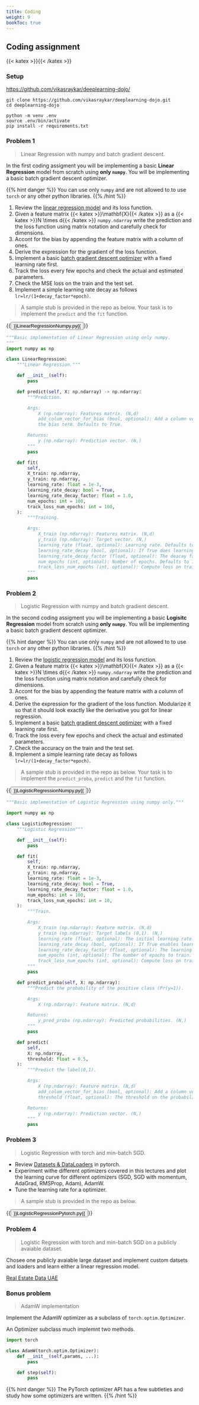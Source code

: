 ```yaml
---
title: Coding
weight: 9
bookToc: true
---
```


## Coding assignment

{{< katex >}}{{< /katex >}}

### Setup

https://github.com/vikasraykar/deeplearning-dojo/

```
git clone https://github.com/vikasraykar/deeplearning-dojo.git
cd deeplearning-dojo

python -m venv .env
source .env/bin/activate
pip install -r requirements.txt
```

### Problem 1

> Linear Regression with numpy and batch gradient descent.

In the first coding assigment you will be implementing a basic **Linear Regression** model from scratch using **only `numpy`**. You will be implementing a basic batch gradient descent optimizer.

{{% hint danger %}}
You can use only `numpy` and are not allowed to to use `torch` or any other python libraries.
{{% /hint %}}


1. Review the [linear regression model](/deeplearning/docs/training/model/#linear-regression) and its loss function.
1. Given a feature matrix {{< katex >}}\mathbf{X}{{< /katex >}} as a {{< katex >}}N \times d{{< /katex >}} `numpy.ndarray` write the prediction and the loss function using matrix notation and carefully check for dimensions.
1. Accont for the bias by appending the feature matrix with a column of ones.
1. Derive the expression for the gradient of the loss function.
1. Implement a basic [batch gradient descent optimizer](/deeplearning/docs/training/gradient_descent/#batch-gradient-descent) with a fixed learning rate first.
1. Track the loss every few epochs and check the actual and estimated parameters.
1. Check the MSE loss on the train and the test set.
1. Implement a simple learning rate decay as follows `lr=lr/(1+decay_factor*epoch)`.

> A sample stub is provided in the repo as below. Your task is to implement the `predict` and the `fit` function.

{{<button href="https://github.com/vikasraykar/deeplearning-dojo/blob/main/stubs/LinearRegressionNumpy.py">}}LinearRegressionNumpy.py{{</button>}}

```python
"""Basic implementation of Linear Regression using only numpy.
"""
import numpy as np

class LinearRegression:
    """Linear Regression."""

    def __init__(self):
        pass

    def predict(self, X: np.ndarray) -> np.ndarray:
        """Predction.

        Args:
            X (np.ndarray): Features matrix. (N,d)
            add_colum_vector_for_bias (bool, optional): Add a column vector of ones to model
            the bias term. Defaults to True.

        Returns:
            y (np.ndarray): Prediction vector. (N,)
        """
        pass

    def fit(
        self,
        X_train: np.ndarray,
        y_train: np.ndarray,
        learning_rate: float = 1e-3,
        learning_rate_decay: bool = True,
        learning_rate_decay_factor: float = 1.0,
        num_epochs: int = 100,
        track_loss_num_epochs: int = 100,
    ):
        """Training.

        Args:
            X_train (np.ndarray): Features matrix. (N,d)
            y_train (np.ndarray): Target vector. (N,)
            learning_rate (float, optional): Learning rate. Defaults to 0.001.
            learning_rate_decay (bool, optional): If True does learning rate deacy. Defaults to True.
            learning_rate_decay_factor (float, optional): The deacay factor (lr=lr/(1+decay_factor*epoch)). Defaults to 1.0.
            num_epochs (int, optional): Number of epochs. Defaults to 100.
            track_loss_num_epochs (int, optional): Compute loss on training set once in k epochs. Defaults to 100.
        """
        pass
```

### Problem 2

> Logistic Regression with numpy and batch gradient descent.

In the second coding assigment you will be implementing a basic **Logisitc Regression** model from scratch using **only `numpy`**. You will be implementing a basic batch gradient descent optimizer.

{{% hint danger %}}
You can use only `numpy` and are not allowed to to use `torch` or any other python libraries.
{{% /hint %}}


1. Review the [logistic regression model](/deeplearning/docs/training/model/#llogistic-regression) and its loss function.
1. Given a feature matrix {{< katex >}}\mathbf{X}{{< /katex >}} as a {{< katex >}}N \times d{{< /katex >}} `numpy.ndarray` write the prediction and the loss function using matrix notation and carefully check for dimensions.
1. Accont for the bias by appending the feature matrix with a column of ones.
1. Derive the expression for the gradient of the loss function. Modularize it so that it should look exactly like the derivative you got for linear regression.
1. Implement a basic [batch gradient descent optimizer](/deeplearning/docs/training/gradient_descent/#batch-gradient-descent) with a fixed learning rate first.
1. Track the loss every few epochs and check the actual and estimated parameters.
1. Check the accuracy on the train and the test set.
1. Implement a simple learning rate decay as follows `lr=lr/(1+decay_factor*epoch)`.

> A sample stub is provided in the repo as below. Your task is to implement the `predict_proba`, `predict` and the `fit` function.

{{<button href="https://github.com/vikasraykar/deeplearning-dojo/blob/main/stubs/LogisticRegressionNumpy.py">}}LogisticRegressionNumpy.py{{</button>}}

```python
"""Basic implementation of Logistic Regression using numpy only."""

import numpy as np

class LogisticRegression:
    """Logistic Regression"""

    def __init__(self):
        pass

    def fit(
        self,
        X_train: np.ndarray,
        y_train: np.ndarray,
        learning_rate: float = 1e-3,
        learning_rate_decay: bool = True,
        learning_rate_decay_factor: float = 1.0,
        num_epochs: int = 100,
        track_loss_num_epochs: int = 10,
    ):
        """Train.

        Args:
            X_train (np.ndarray): Feature matrix. (N,d)
            y_train (np.ndarray): Target labels (0,1). (N,)
            learning_rate (float, optional): The initial learning rate. Defaults to 1e-3.
            learning_rate_decay (bool, optional): If True enables learning rate decay. Defaults to True.
            learning_rate_decay_factor (float, optional): The learning rate decay factor (1/(1+decay_factor*epoch)). Defaults to 1.0.
            num_epochs (int, optional): The number of epochs to train. Defaults to 100.
            track_loss_num_epochs (int, optional): Compute loss on training set once in k epochs. Defaults to 10.
        """
        pass

    def predict_proba(self, X: np.ndarray):
        """Predict the probability of the positive class (Pr(y=1)).

        Args:
            X (np.ndarray): Feature matrix. (N,d)

        Returns:
            y_pred_proba (np.ndarray): Predicted probabilities. (N,)
        """
        pass

    def predict(
        self,
        X: np.ndarray,
        threshold: float = 0.5,
    ):
        """Predict the label(0,1).

        Args:
            X (np.ndarray): Feature matrix. (N,d)
            add_colum_vector_for_bias (bool, optional): Add a column vector of ones to model the bias term. Defaults to True.
            threshold (float, optional): The threshold on the probabilit. Defaults to 0.5.

        Returns:
            y (np.ndarray): Prediction vector. (N,)
        """
        pass
```

### Problem 3

> Logistic Regression with torch and min-batch SGD.

- Review [Datasets & DataLoaders](https://pytorch.org/tutorials/beginner/basics/data_tutorial.html) in pytorch.
- Experiment withe different optimizers covered in this lectures and plot the learning curve for different optimizers (SGD, SGD with momentum, AdaGrad, RMSProp, Adam), AdamW.
- Tune the learning rate for a optimizer.

> A sample stub is provided in the repo as below.

{{<button href="https://github.com/vikasraykar/deeplearning-dojo/blob/main/stubs/LogisticRegressionPytorch.py">}}LogisticRegressionPytorch.py{{</button>}}

### Problem 4

> Logistic Regression with torch and min-batch SGD on a publicly avaiable dataset.

Chosee one publicly avaiable large dataset and implement custom datsets and loaders and learn either a linear regression model.

[Real Estate Data UAE](https://www.kaggle.com/datasets/kanchana1990/real-estate-data-uae)

### Bonus problem

> AdamW implementation

Implement the AdamW optimizer as a subclass of `torch.optim.Optimizer`.

An Optimizer subclass much implemnt two methods.

```python
import torch

class AdamW(torch.optim.Optimizer):
    def __init__(self,params, ...):
        pass

    def step(self):
        pass
```

{{% hint danger %}}
The PyTorch optimizer API has a few subtleties and study how some optimizers are written.
{{% /hint %}}
